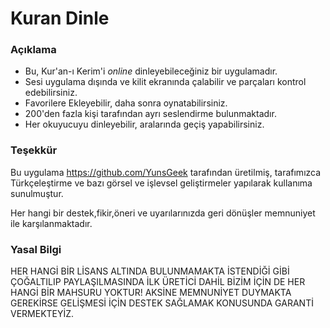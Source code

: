 # Kuran Dinle 

### Açıklama

- Bu, Kur'an-ı Kerim'i _online_ dinleyebileceğiniz bir uygulamadır.
- Sesi uygulama dışında ve kilit ekranında çalabilir ve parçaları kontrol edebilirsiniz.
- Favorilere Ekleyebilir, daha sonra oynatabilirsiniz.
- 200'den fazla kişi tarafından ayrı seslendirme bulunmaktadır.
- Her okuyucuyu dinleyebilir, aralarında geçiş yapabilirsiniz.


### Teşekkür

Bu uygulama https://github.com/YunsGeek tarafından üretilmiş, 
tarafımızca Türkçeleştirme ve bazı görsel ve işlevsel geliştirmeler yapılarak kullanıma sunulmuştur.

Her hangi bir destek,fikir,öneri ve uyarılarınızda geri dönüşler memnuniyet ile karşılanmaktadır.

### Yasal Bilgi

HER HANGİ BİR LİSANS ALTINDA BULUNMAMAKTA İSTENDİĞİ GİBİ ÇOĞALTILIP PAYLAŞILMASINDA İLK ÜRETİCİ DAHİL BİZİM İÇİN DE HER HANGİ BİR MAHSURU YOKTUR!
AKSİNE MEMNUNİYET DUYMAKTA GEREKİRSE GELİŞMESİ İÇİN DESTEK SAĞLAMAK KONUSUNDA GARANTİ VERMEKTEYİZ.



